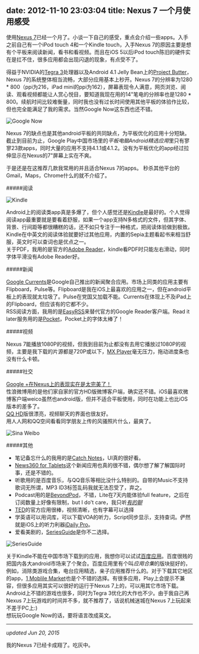 date: 2012-11-10 23:03:04
title: Nexus 7 一个月使用感受
---

使用[Nexus 7](http://www.google.com/nexus/7/ "Nexus 7")已经一个月了。小谈一下自己的感受，重点会介绍一些apps。入手之前自己有一个iPod touch 4和一个Kindle touch，入手Nexus 7的原因主要是想有个平板来阅读新闻，看书和看视频。而且在iOS 5以后iPod touch陈旧的硬件实在是扛不住，很多应用都会出现闪退的现象，有点受不了。    

得益于NVIDIA的[Tegra 3](http://www.nvidia.com/object/tegra-3-processor.html)处理器以及Android 4.1 Jelly Bean上的[Project Butter](http://www.engadget.com/2012/06/27/project-butter-improves-android-4-1s-speed/)，Nexus 7的系统整体相当流畅，大部分应用基本上秒开。Nexus 7的分辨率为1280 * 800（ppi为216，iPad mini的ppi为162），屏幕表现令人满意，网页浏览、阅读、观看视频都能让人赏心悦目，要知道我现在用的14"笔电的分辨率也是1280 * 800。续航时间比较难衡量，同时我也没有过长时间使用其他平板的体验作比较，但也完全能满足了我的需求。当然Google Now这东西也还不错。    

<!--more--> 

![Google Now](http://7fva40.com1.z0.glb.clouddn.com/google-now-nexus-7.png)

Nexus 7的缺点也是其他android平板的共同缺点，为平板优化的应用十分短缺。截止到目前为止，Google Play中国市场里的*平板电脑Android精选应用*里只有寥寥23款apps，同时大量的应用不支持4.1.1或4.1.2。没有为平板优化的app经过拉伸显示在Nexus的7"屏幕上实在不爽。

于是还是在这推荐几款我常用的并且适合Nexus 7的apps。 秒杀其他平台的Gmail，Maps，Chrome什么的就不介绍了。
 
#####阅读


![Kindle](http://7fva40.com1.z0.glb.clouddn.com/kindle-nexus-7.png)     

Android上的阅读类app真是多爆了，但个人感觉还是[Kindle][]是最好的。个人觉得阅读app最重要就是要看着舒服，如果一个app支持N多格式的文件，但其字体、背景、行间距等都很糟糕的话，还不如只专注于一种格式，把阅读体验做到极致。Kindle在中英文的阅读体验就要好过其他应用，内置的Sepia主题看起书来相当舒服，英文时可以查词也是优点之一。   
关于PDF，我用的是官方的[Adobe Reader][]，kindle看PDF时只能左右滑动，同时字体平滑没有Adobe Reader好。

#####新闻


[Google Currents][]是Google自己推出的新闻聚合应用。市场上同类的应用主要有Flipboard，Pulse等。Flipboard是我在iOS上最喜欢的应用之一，但在android平板上的表现就太垃圾了。Pulse在党国又加载不能。Currents在体现上不及iPad上的Flipboard，但应该有的它都不少。    
RSS阅读方面，我用的是[EasyRSS][]来替代官方的Google Reader客户端。Read it later服务用的是[Pocket][]，Pocket上的字体太棒了！   

#####视频


Nexus 7能播放1080P的视频，但我到目前为止都没有去用它播放过1080P的视频，主要是我下载的片源都是720P或以下，[MX Player][]毫无压力，拖动进度条也没有什么卡顿。

#####社交


[Google +在Nexus上的表现实在是太完美了！](https://plus.google.com/105877743011373291442/posts/4Xsb8q4pVLW)   
性浪微博用的是他们家自家的官方HD版微博客户端，确实还不错。iOS最喜欢微博客户端weico虽然也android版，但并不适合平板使用，同时在功能上也比iOS版本的差多了。  
[QQ HD](http://as.baidu.com/a/item?docid=1301124&pre=web_am_se)版很漂亮，视频聊天的界面也很友好。   
用人人网和QQ空间看看同学朋友上传的风骚照片什么，最爽了。    

![Sina Weibo](http://7fva40.com1.z0.glb.clouddn.com/weibo-nexus-7.png)

#####其他


* 笔记备忘什么的我用的是[Catch Notes][]，UI真的很好看。
* [News360 for Tablets](https://play.google.com/store/apps/details?id=com.news360.news360tablet&feature=search_result#?t=W251bGwsMSwxLDEsImNvbS5uZXdzMzYwLm5ld3MzNjB0YWJsZXQiXQ..)这个新闻应用也真的很不错，偶尔想了解了解国际时事，还是不错的。
* 听歌用的是百度音乐，与QQ音乐等相比没什么特别的。自带的Music不支持歌词无所谓，MP3 ID3标签乱码我就无法忍受了，弃之。
* Podcast用的是[BeyondPod][]，不错，Lite在7天内能体验full feature，之后在订阅数量上好像有限制，but I do't care，我只听[*有的聊*](http://www.ydlbk.com)
* [TED](https://play.google.com/store/apps/details?id=com.ted.android&feature=search_result#?t=W251bGwsMSwxLDEsImNvbS50ZWQuYW5kcm9pZCJd)的官方应用很棒，视频清晰，也有字幕可以选择
* 学英语可以用词库，可以下载VOA的听力，Script同步显示，支持查词。俨然就是iOS上的听力利器[iDaily Pro](https://itunes.apple.com/cn/app/idaily-pro-tian-tian-ying/id390691023?mt=8)。  
* 爱看美剧的，[SeriesGuide](https://play.google.com/store/apps/details?id=com.battlelancer.seriesguide&feature=featured-apps#?t=W251bGwsMSwxLDIwMywiY29tLmJhdHRsZWxhbmNlci5zZXJpZXNndWlkZSJd)是你不二选择。     

![SeriesGuide](http://7fva40.com1.z0.glb.clouddn.com/seriesguide-nexus-7.png)   

关于Kindle不能在中国市场下载到的应用，我想你可以试试[百度应用](http://as.baidu.com/)。百度很贱的把国内各大android市场来了个聚合。百度应用里有个叫*应用合集*的版块挺好的，例如，消除类游戏合集，电台应用精选，亲子应用推荐什么的。对于下载其它地区的app，[1 Moblile Market](http://www.1mobile.com/app/market/)也是个不错的选择。有很多应用，Play上会提示不兼容，但很多应用其实可以很好的运行于Nexus 7上的，可以用其它市场下载。  
Android上不错的游戏也很多，同时为Tegra 3优化的大作也不少。由于我自己再Nexus 7上玩游戏的时间并不多，就不推荐了，话说机械迷城在Nexus 7上玩起来不差于PC上:)         
想玩玩Google Now的话，要将语言改成英文。

[Adobe Reader]: https://play.google.com/store/apps/details?id=com.adobe.reader#?t=W251bGwsMSwxLDIxMiwiY29tLmFkb2JlLnJlYWRlciJd
[Google Currents]:https://play.google.com/store/apps/details?id=com.google.android.apps.currents&feature=search_result
[EasyRSS]: https://play.google.com/store/apps/details?id=com.pursuer.reader.easyrss&feature=search_result
[Pocket]:https://play.google.com/store/apps/details?id=com.ideashower.readitlater.pro&feature=search_result
[Kindle]:http://as.baidu.com/a/item?docid=1582643&pre=web_am_se
[MX Player]:https://play.google.com/store/apps/details?id=com.mxtech.videoplayer.ad&feature=search_result#?t=W251bGwsMSwxLDEsImNvbS5teHRlY2gudmlkZW9wbGF5ZXIuYWQiXQ..
[Catch Notes]:https://play.google.com/store/apps/details?id=com.threebanana.notes&feature=search_result#?t=W251bGwsMSwxLDEsImNvbS50aHJlZWJhbmFuYS5ub3RlcyJd
[BeyondPod]:https://play.google.com/store/apps/details?id=mobi.beyondpod&feature=search_result#?t=W251bGwsMSwxLDEsIm1vYmkuYmV5b25kcG9kIl0.

----------

_updated Jun 20, 2015_

我的Nexus 7已经卡成翔了。吃灰中。